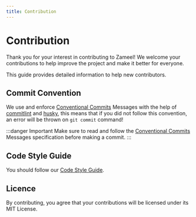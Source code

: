 ```yaml
---
title: Contribution
---
```


# Contribution

Thank you for your interest in contributing to Zameel! We welcome your contributions to help improve the project and make it better for everyone.

This guide provides detailed information to help new contributors.

## Commit Convention

We use and enforce [Conventional Commits](https://www.conventionalcommits.org/en/v1.0.0/) Messages with the help of [commitlint](https://github.com/conventional-changelog/commitlint) and [husky](https://github.com/typicode/husky), this means that if you did not follow this convention, an error will be thrown on `git commit` command!

:::danger Important
Make sure to read and follow the [Conventional Commits](https://www.conventionalcommits.org/en/v1.0.0/) Messages specification before making a commit.
:::

## Code Style Guide

You should follow our [Code Style Guide](style-guide).

## Licence

By contributing, you agree that your contributions will be licensed under its MIT License.
